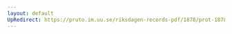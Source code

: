 ```yaml
---
layout: default
UpRedirect: https://pruto.im.uu.se/riksdagen-records-pdf/1878/prot-1878--ak--024/prot-1878--ak--024_054.pdf
---
```

